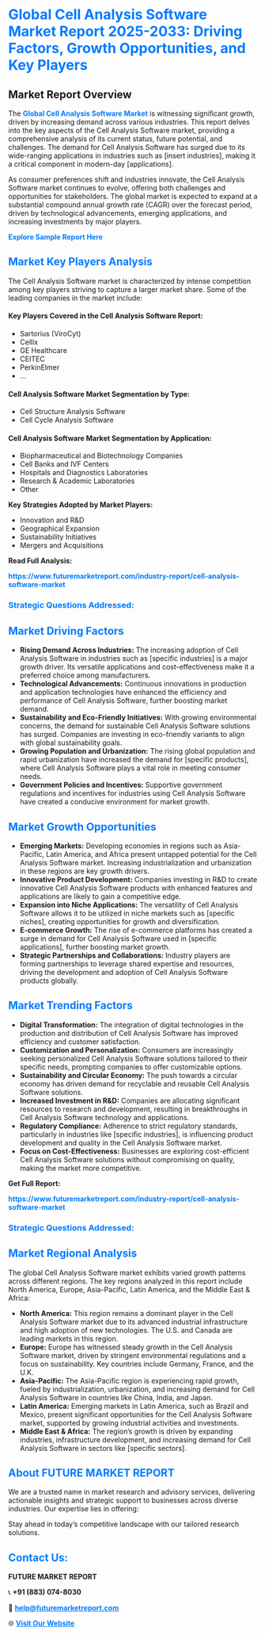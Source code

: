 <h1 style="color: #007BFF;">Global Cell Analysis Software Market Report 2025-2033: Driving Factors, Growth Opportunities, and Key Players</h1>

<section id="overview">
<h2>Market Report Overview</h2>
<p>The <a href="https://www.futuremarketreport.com/industry-report/cell-analysis-software-market" style="color: #007BFF; text-decoration: none;"><strong>Global Cell Analysis Software Market</strong></a> is witnessing significant growth, driven by increasing demand across various industries. This report delves into the key aspects of the Cell Analysis Software market, providing a comprehensive analysis of its current status, future potential, and challenges. The demand for Cell Analysis Software has surged due to its wide-ranging applications in industries such as [insert industries], making it a critical component in modern-day [applications].</p>
<p>As consumer preferences shift and industries innovate, the Cell Analysis Software market continues to evolve, offering both challenges and opportunities for stakeholders. The global market is expected to expand at a substantial compound annual growth rate (CAGR) over the forecast period, driven by technological advancements, emerging applications, and increasing investments by major players.</p>
</section>

<section id="overview">
<p><a href="https://www.futuremarketreport.com/request-sample/reportId=103585" style="color: #007BFF; text-decoration: none;"><strong>Explore Sample Report Here</strong></a></p>
</section>

<section id="key-players">
<h2 style="color: #007BFF;">Market Key Players Analysis</h2>
<p>The Cell Analysis Software market is characterized by intense competition among key players striving to capture a larger market share. Some of the leading companies in the market include:</p>
<h4>Key Players Covered in the Cell Analysis Software Report:</h4>
<ul><li>Sartorius (ViroCyt)</li><li>Cellix</li><li>GE Healthcare</li><li>CEITEC</li><li>PerkinElmer</li><li>...</li></ul>
<h4>Cell Analysis Software Market Segmentation by Type:</h4>
<ul><li>Cell Structure Analysis Software</li><li>Cell Cycle Analysis Software</li></ul>

<h4>Cell Analysis Software Market Segmentation by Application:</h4>
<ul><li>Biopharmaceutical and Biotechnology Companies</li><li>Cell Banks and IVF Centers</li><li>Hospitals and Diagnostics Laboratories</li><li>Research &amp; Academic Laboratories</li><li>Other</li></ul>
<p><strong>Key Strategies Adopted by Market Players:</strong></p>
<ul>
<li>Innovation and R&D</li>
<li>Geographical Expansion</li>
<li>Sustainability Initiatives</li>
<li>Mergers and Acquisitions</li>
</ul>
</section>

<section>
<p><strong>Read Full Analysis: </strong></p><a href="https://www.futuremarketreport.com/industry-report/cell-analysis-software-market" style="color: #007BFF; text-decoration: none;"><strong>https://www.futuremarketreport.com/industry-report/cell-analysis-software-market</strong></a>
<h3 style="color: #007BFF;">Strategic Questions Addressed:</h3>
</section>

<section id="driving-factors">
<h2 style="color: #007BFF;">Market Driving Factors</h2>
<ul>
<li><strong>Rising Demand Across Industries:</strong> The increasing adoption of Cell Analysis Software in industries such as [specific industries] is a major growth driver. Its versatile applications and cost-effectiveness make it a preferred choice among manufacturers.</li>
<li><strong>Technological Advancements:</strong> Continuous innovations in production and application technologies have enhanced the efficiency and performance of Cell Analysis Software, further boosting market demand.</li>
<li><strong>Sustainability and Eco-Friendly Initiatives:</strong> With growing environmental concerns, the demand for sustainable Cell Analysis Software solutions has surged. Companies are investing in eco-friendly variants to align with global sustainability goals.</li>
<li><strong>Growing Population and Urbanization:</strong> The rising global population and rapid urbanization have increased the demand for [specific products], where Cell Analysis Software plays a vital role in meeting consumer needs.</li>
<li><strong>Government Policies and Incentives:</strong> Supportive government regulations and incentives for industries using Cell Analysis Software have created a conducive environment for market growth.</li>
</ul>
</section>

<section id="growth-opportunities">
<h2 style="color: #007BFF;">Market Growth Opportunities</h2>
<ul>
<li><strong>Emerging Markets:</strong> Developing economies in regions such as Asia-Pacific, Latin America, and Africa present untapped potential for the Cell Analysis Software market. Increasing industrialization and urbanization in these regions are key growth drivers.</li>
<li><strong>Innovative Product Development:</strong> Companies investing in R&D to create innovative Cell Analysis Software products with enhanced features and applications are likely to gain a competitive edge.</li>
<li><strong>Expansion into Niche Applications:</strong> The versatility of Cell Analysis Software allows it to be utilized in niche markets such as [specific niches], creating opportunities for growth and diversification.</li>
<li><strong>E-commerce Growth:</strong> The rise of e-commerce platforms has created a surge in demand for Cell Analysis Software used in [specific applications], further boosting market growth.</li>
<li><strong>Strategic Partnerships and Collaborations:</strong> Industry players are forming partnerships to leverage shared expertise and resources, driving the development and adoption of Cell Analysis Software products globally.</li>
</ul>
</section>

<section id="trending-factors">
<h2 style="color: #007BFF;">Market Trending Factors</h2>
<ul>
<li><strong>Digital Transformation:</strong> The integration of digital technologies in the production and distribution of Cell Analysis Software has improved efficiency and customer satisfaction.</li>
<li><strong>Customization and Personalization:</strong> Consumers are increasingly seeking personalized Cell Analysis Software solutions tailored to their specific needs, prompting companies to offer customizable options.</li>
<li><strong>Sustainability and Circular Economy:</strong> The push towards a circular economy has driven demand for recyclable and reusable Cell Analysis Software solutions.</li>
<li><strong>Increased Investment in R&D:</strong> Companies are allocating significant resources to research and development, resulting in breakthroughs in Cell Analysis Software technology and applications.</li>
<li><strong>Regulatory Compliance:</strong> Adherence to strict regulatory standards, particularly in industries like [specific industries], is influencing product development and quality in the Cell Analysis Software market.</li>
<li><strong>Focus on Cost-Effectiveness:</strong> Businesses are exploring cost-efficient Cell Analysis Software solutions without compromising on quality, making the market more competitive.</li>
</ul>
</section>

<section>
<p><strong>Get Full Report: </strong></p><a href="https://www.futuremarketreport.com/industry-report/cell-analysis-software-market" style="color: #007BFF; text-decoration: none;"><strong>https://www.futuremarketreport.com/industry-report/cell-analysis-software-market</strong></a>
<h3 style="color: #007BFF;">Strategic Questions Addressed:</h3>
</section>


<section id="regional-analysis">
<h2 style="color: #007BFF;">Market Regional Analysis</h2>
<p>The global Cell Analysis Software market exhibits varied growth patterns across different regions. The key regions analyzed in this report include North America, Europe, Asia-Pacific, Latin America, and the Middle East & Africa:</p>
<ul>
<li><strong>North America:</strong> This region remains a dominant player in the Cell Analysis Software market due to its advanced industrial infrastructure and high adoption of new technologies. The U.S. and Canada are leading markets in this region.</li>
<li><strong>Europe:</strong> Europe has witnessed steady growth in the Cell Analysis Software market, driven by stringent environmental regulations and a focus on sustainability. Key countries include Germany, France, and the U.K.</li>
<li><strong>Asia-Pacific:</strong> The Asia-Pacific region is experiencing rapid growth, fueled by industrialization, urbanization, and increasing demand for Cell Analysis Software in countries like China, India, and Japan.</li>
<li><strong>Latin America:</strong> Emerging markets in Latin America, such as Brazil and Mexico, present significant opportunities for the Cell Analysis Software market, supported by growing industrial activities and investments.</li>
<li><strong>Middle East & Africa:</strong> The region’s growth is driven by expanding industries, infrastructure development, and increasing demand for Cell Analysis Software in sectors like [specific sectors].</li>
</ul>
</section>

<footer>
<h2 style="color: #007BFF;">About FUTURE MARKET REPORT</h2>
<p>We are a trusted name in market research and advisory services, delivering actionable insights and strategic support to businesses across diverse industries. Our expertise lies in offering:</p>

<p>Stay ahead in today’s competitive landscape with our tailored research solutions.</p>

<h2 style="color: #007BFF;">Contact Us:</h2>
<p><strong>FUTURE MARKET REPORT</strong></p>
<p>📞 <strong>+91 (883) 074-8030</strong></p>
<p>📧 <strong><a href="mailto:help@futuremarketreport.com" style="color: #007BFF;">help@futuremarketreport.com</a></strong></p>
<p>🌐 <strong><a href="https://www.futuremarketreport.com/" style="color: #007BFF;">Visit Our Website</a></strong></p>
</footer>